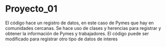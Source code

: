 # Proyecto_01
El código hace un registro de datos, en este caso de Pymes que hay en comunidades cercanas. Se hace uso de clases y herencias para registrar y obtener la información de Pymes y trabajadores. El código puede ser modíficado para registrar otro tipo de datos de interes
